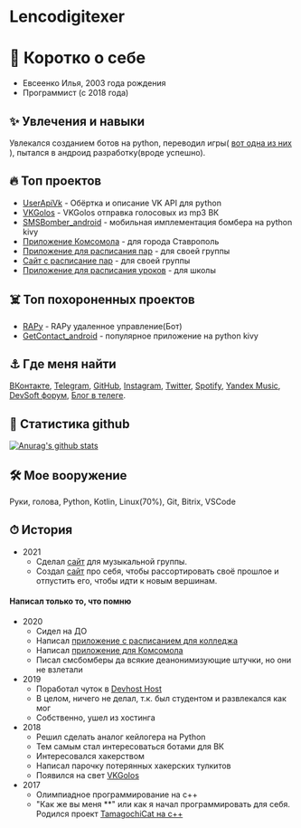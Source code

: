 # Lencodigitexer

# 🧑 Коротко о себе
- Евсеенко Илья, 2003 года рождения  
- Программист (с 2018 года)   

## ✨ Увлечения и навыки
Увлекался созданием ботов на python, переводил игры( [вот одна из них](https://github.com/LencoDigitexer/and-yet-it-hurt) ), пытался в андроид разработку(вроде успешно).

## 🔥 Топ проектов
- [UserApiVk](https://github.com/LencoDigitexer/UserApiVk) - Обёртка и описание VK API для python
- [VKGolos](https://github.com/LencoDigitexer/VKGolos) - VKGolos отправка голосовых из mp3 ВК
- [SMSBomber_android](https://github.com/LencoDigitexer/SMSBomber_android) - мобильная имплементация бомбера на python kivy
- [Приложение Комсомола](https://melkosoftcom.github.io/ksm26/) - для города Ставрополь
- [Приложение для расписания пар](https://melkosoftcom.github.io/ip193/) - для своей группы
- [Сайт с расписание пар](https://melkosoftcom.github.io/rasp/ip193/) - для своей группы
- [Приложение для расписания уроков](https://melkosoftcom.github.io/sch14/) - для школы


## ☠️ Топ похороненных проектов
- [RAPy](https://github.com/LencoDigitexer/RAPy) - RAPy удаленное управление(Бот)
- [GetContact_android](https://github.com/LencoDigitexer/GetContact_android) - популярное приложение на python kivy

## ⚓️ Где меня найти
[ВКонтакте](https://vk.com/id510166866), [Telegram](https://t.me/lencodigitexer), [GitHub](https://github.com/lencodigitexer/), [Instagram](https://www.instagram.com/protivogaser/), [Twitter](https://twitter.com/lencodigitexer), [Spotify](https://open.spotify.com/user/ok485jhjpy13vkujsfp4afp0m), [Yandex Music](https://music.yandex.ru/users/xaker.anonim/playlists), [DevSoft форум](https://devsoft.club/ledi/), [Блог в телеге](https://t.me/lencodigitexer_channel).

## 🚩 Статистика github
[![Anurag's github stats](https://github-readme-stats.vercel.app/api?username=lencodigitexer&count_private=true&show_icons=true&theme=light)](https://github.com/anuraghazra/github-readme-stats)

## 🛠 Мое вооружение
Руки, голова, Python, Kotlin, Linux(70%), Git, Bitrix, VSCode

## ⏱ История
- 2021
  - Сделал [сайт](https://bredandsalt.tk) для музыкальной группы.
  - Создал [сайт](https://lencodigitexer.tk) про себя, чтобы рассортировать своё прошлое и отпустить его, чтобы идти к новым вершинам.
 
#### Написал только то, что помню
- 2020
  - Сидел на ДО
  - Написал [приложение с расписанием для колледжа](https://melkosoftcom.github.io/ip193/)
  - Написал [приложение для Комсомола](https://melkosoftcom.github.io/ksm26/)
  - Писал смсбомберы да всякие деанонимизующие штучки, но они не взлетали
- 2019
  - Поработал чуток в [Devhost Host](https://host.devsoft.club/)
  - В целом, ничего не делал, т.к. был студентом и развлекался как мог
  - Собственно, ушел из хостинга
- 2018
  - Решил сделать аналог кейлогера на Python
  - Тем самым стал интересоваться ботами для ВК
  - Интересовался хакерством
  - Написал парочку потерянных хакерских тулкитов
  - Появился на свет [VKGolos](https://github.com/LencoDigitexer/VKGolos)
- 2017
  - Олимпиадное программирование на c++
  - "Как же вы меня **" или как я начал программировать для себя. Родился проект [TamagochiCat на c++](https://github.com/LencoDigitexer/TamagochiCat)

